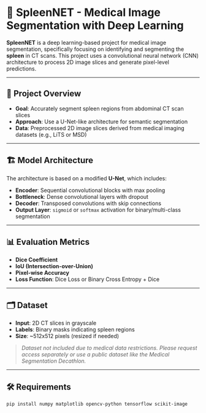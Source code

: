 # 🧬 SpleenNET - Medical Image Segmentation with Deep Learning

**SpleenNET** is a deep learning-based project for medical image segmentation, specifically focusing on identifying and segmenting the **spleen** in CT scans. This project uses a convolutional neural network (CNN) architecture to process 2D image slices and generate pixel-level predictions.

---

## 🧠 Project Overview

- **Goal**: Accurately segment spleen regions from abdominal CT scan slices
- **Approach**: Use a U-Net-like architecture for semantic segmentation
- **Data**: Preprocessed 2D image slices derived from medical imaging datasets (e.g., LiTS or MSD)

---

## 🏗️ Model Architecture

The architecture is based on a modified **U-Net**, which includes:

- **Encoder**: Sequential convolutional blocks with max pooling
- **Bottleneck**: Dense convolutional layers with dropout
- **Decoder**: Transposed convolutions with skip connections
- **Output Layer**: `sigmoid` or `softmax` activation for binary/multi-class segmentation

---

## 📊 Evaluation Metrics

- **Dice Coefficient**
- **IoU (Intersection-over-Union)**
- **Pixel-wise Accuracy**
- **Loss Function**: Dice Loss or Binary Cross Entropy + Dice

---

## 🗂️ Dataset

- **Input**: 2D CT slices in grayscale
- **Labels**: Binary masks indicating spleen regions
- **Size**: ~512x512 pixels (resized if needed)

> *Dataset not included due to medical data restrictions. Please request access separately or use a public dataset like the Medical Segmentation Decathlon.*

---

## 🛠️ Requirements

```bash
pip install numpy matplotlib opencv-python tensorflow scikit-image
